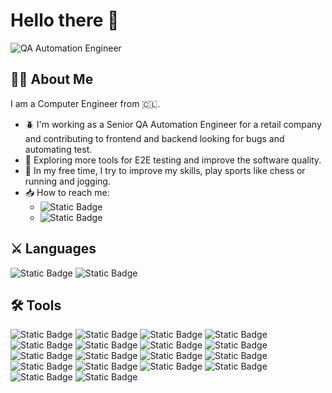 # Hello there :metal:

![QA Automation Engineer](https://media.giphy.com/media/YRMb6dd7zprS00JdGZ/giphy.gif "QA Automation Engineer")

## :man_technologist: About Me

I am a Computer Engineer from :chile:.

- :beetle: I'm working as a Senior QA Automation Engineer for a retail company and contributing to frontend and backend looking for bugs and automating test.
- :seedling: Exploring more tools for E2E testing and improve the software quality.
- :city_sunrise: In my free time, I try to improve my skills, play sports like chess or running and jogging.
- :inbox_tray: How to reach me:
  - ![Static Badge](https://img.shields.io/badge/xmpp-social?style=social&logo=xmpp&label=zodac%5BAT%5Dsuchat.org&color=%23002B5C)
  - ![Static Badge](https://img.shields.io/badge/matrix-social?logo=matrix&label=%5BAT%5Dzodacdev%3Amatrix.org&color=%23000000)

## :crossed_swords: Languages

![Static Badge](https://img.shields.io/badge/python-languages?style=for-the-badge&logo=python&labelColor=white&color=%233776AB)
![Static Badge](https://img.shields.io/badge/javascript-languages?style=for-the-badge&logo=javascript&labelColor=white&color=%23F7DF1E)

## :hammer_and_wrench: Tools

![Static Badge](https://img.shields.io/badge/apachejmeter-tools?style=flat-square&logo=apachejmeter&color=%23D22128)
![Static Badge](https://img.shields.io/badge/pytest-tools?style=flat-square&logo=pytest&labelColor=white&color=%230A9EDC)
![Static Badge](https://img.shields.io/badge/webdriverio-tools?style=flat-square&logo=webdriverio&labelColor=white&color=%23EA5906)
![Static Badge](https://img.shields.io/badge/jira-tools?style=flat-square&logo=jira&color=%230052CC)
![Static Badge](https://img.shields.io/badge/linux-tools?style=flat-square&logo=linux&labelColor=white&color=%23FCC624)
![Static Badge](https://img.shields.io/badge/mysql-tools?style=flat-square&logo=mysql&labelColor=white&color=%234479A1)
![Static Badge](https://img.shields.io/badge/postgresql-tools?style=flat-square&logo=postgresql&labelColor=white&color=%234169E1)
![Static Badge](https://img.shields.io/badge/mongodb-tools?style=flat-square&logo=mongodb&labelColor=white&color=%2347A248)
![Static Badge](https://img.shields.io/badge/selenium-tools?style=flat-square&logo=selenium&labelColor=white&color=%2343B02A)
![Static Badge](https://img.shields.io/badge/postman-tools?style=flat-square&logo=postman&labelColor=white&color=%23FF6C37)
![Static Badge](https://img.shields.io/badge/cucumber-tools?style=flat-square&logo=cucumber&labelColor=white&color=%2323D96C)
![Static Badge](https://img.shields.io/badge/github-tools?style=flat-square&logo=github&color=%23181717)
![Static Badge](https://img.shields.io/badge/gitlab-tools?style=flat-square&logo=gitlab&labelColor=white&color=%23FC6D26)
![Static Badge](https://img.shields.io/badge/jenkins-tools?style=flat-square&logo=jenkins&labelColor=white&color=%23D24939)
![Static Badge](https://img.shields.io/badge/visualstudiocode-tools?style=flat-square&logo=visualstudiocode&logoColor=white&color=%23007ACC)
![Static Badge](https://img.shields.io/badge/vim-tools?style=flat-square&logo=vim&color=%23019733)
![Static Badge](https://img.shields.io/badge/gnuemacs-tools?style=flat-square&logo=gnuemacs&labelColor=white&color=%237F5AB6)
![Static Badge](https://img.shields.io/badge/markdown-tools?style=flat-square&logo=markdown&color=%23000000)
